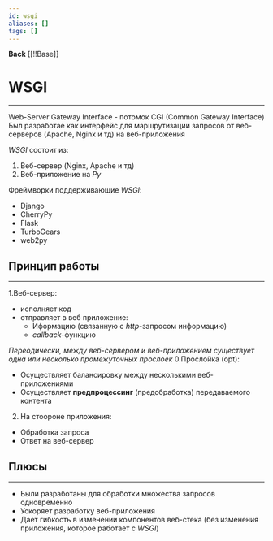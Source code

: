 ```yaml
---
id: wsgi
aliases: []
tags: []
---
```

**Back**
    [[!!Base]]

# WSGI
---
Web-Server Gateway Interface - потомок CGI (Common Gateway Interface)
Был разработае как интерфейс для маршрутизации запросов от веб-серверов (Apache, Nginx и тд) на веб-приложения

*WSGI* состоит из:
1. Веб-сервер (Nginx, Apache и тд)
2. Веб-приложение на *Py*

Фреймворки поддерживающие *WSGI*:
- Django
- CherryPy
- Flask
- TurboGears
- web2py


## Принцип работы
---
1.Веб-сервер:
- исполняет код
- отправляет в веб приложение:
    - Иформацию (связанную с *http*-запросом информацию)
    - *callback*-функцию

*Переодически, между веб-сервером и веб-приложением существует одна или несколько промежуточных прослоек*
0.Прослойка (opt):
- Осуществляет балансировку между несколькими веб-приложениями
- Осуществляет **предпроцессинг** (предобработка) передаваемого контента

2. На стоороне приложения:
- Обработка запроса
- Ответ на веб-сервер


## Плюсы
---
- Были разработаны для обработки множества запросов одновременно
- Ускоряет разработку веб-приложения
- Дает гибкость в изменении компонентов веб-стека (без изменения приложения, которое работает с *WSGI*)


